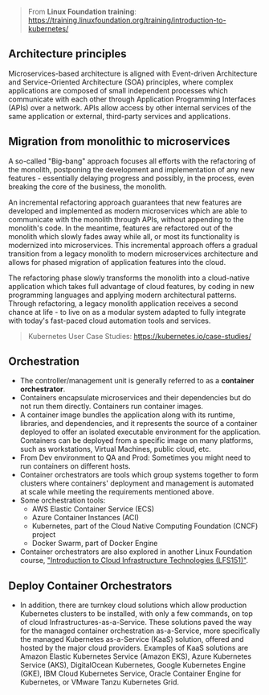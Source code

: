 > From **Linux Foundation training**:
> https://training.linuxfoundation.org/training/introduction-to-kubernetes/

## Architecture principles

Microservices-based architecture is aligned with Event-driven Architecture and
Service-Oriented Architecture (SOA) principles, where complex applications are
composed of small independent processes which communicate with each other
through Application Programming Interfaces (APIs) over a network. APIs allow
access by other internal services of the same application or external,
third-party services and applications.

## Migration from monolithic to microservices

A so-called "Big-bang" approach focuses all efforts with the refactoring of the
monolith, postponing the development and implementation of any new features -
essentially delaying progress and possibly, in the process, even breaking the
core of the business, the monolith.

An incremental refactoring approach guarantees that new features are developed
and implemented as modern microservices which are able to communicate with the
monolith through APIs, without appending to the monolith's code. In the
meantime, features are refactored out of the monolith which slowly fades away
while all, or most its functionality is modernized into microservices. This
incremental approach offers a gradual transition from a legacy monolith to
modern microservices architecture and allows for phased migration of application
features into the cloud.

The refactoring phase slowly transforms the monolith into a cloud-native
application which takes full advantage of cloud features, by coding in new
programming languages and applying modern architectural patterns. Through
refactoring, a legacy monolith application receives a second chance at life - to
live on as a modular system adapted to fully integrate with today's fast-paced
cloud automation tools and services.

> Kubernetes User Case Studies: https://kubernetes.io/case-studies/

## Orchestration

- The controller/management unit is generally referred to as a **container
  orchestrator**.
- Containers encapsulate microservices and their dependencies but do not run
  them directly. Containers run container images.
- A container image bundles the application along with its runtime, libraries,
  and dependencies, and it represents the source of a container deployed to
  offer an isolated executable environment for the application. Containers can
  be deployed from a specific image on many platforms, such as workstations,
  Virtual Machines, public cloud, etc.
- From Dev environment to QA and Prod: Sometimes you might need to run
  containers on different hosts.
- Container orchestrators are tools which group systems together to form
  clusters where containers' deployment and management is automated at scale
  while meeting the requirements mentioned above.
- Some orchestration tools:
  - AWS Elastic Container Service (ECS)
  - Azure Container Instances (ACI)
  - Kubernetes, part of the Cloud Native Computing Foundation (CNCF) project
  - Docker Swarm, part of Docker Engine
- Container orchestrators are also explored in another Linux Foundation course,
  ["Introduction to Cloud Infrastructure Technologies (LFS151)"](https://training.linuxfoundation.org/training/introduction-to-cloud-infrastructure-technologies/).

## Deploy Container Orchestrators

- In addition, there are turnkey cloud solutions which allow production
  Kubernetes clusters to be installed, with only a few commands, on top of cloud
  Infrastructures-as-a-Service. These solutions paved the way for the managed
  container orchestration as-a-Service, more specifically the managed Kubernetes
  as-a-Service (KaaS) solution, offered and hosted by the major cloud providers.
  Examples of KaaS solutions are Amazon Elastic Kubernetes Service (Amazon EKS),
  Azure Kubernetes Service (AKS), DigitalOcean Kubernetes, Google Kubernetes
  Engine (GKE), IBM Cloud Kubernetes Service, Oracle Container Engine for
  Kubernetes, or VMware Tanzu Kubernetes Grid.
